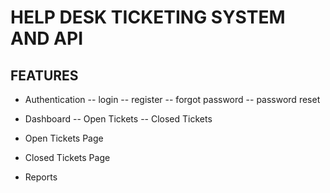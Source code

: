 # HELP DESK TICKETING SYSTEM AND API

## FEATURES

- Authentication
-- login
-- register
-- forgot password
-- password reset

- Dashboard
-- Open Tickets
-- Closed Tickets

- Open Tickets Page
- Closed Tickets Page

- Reports
